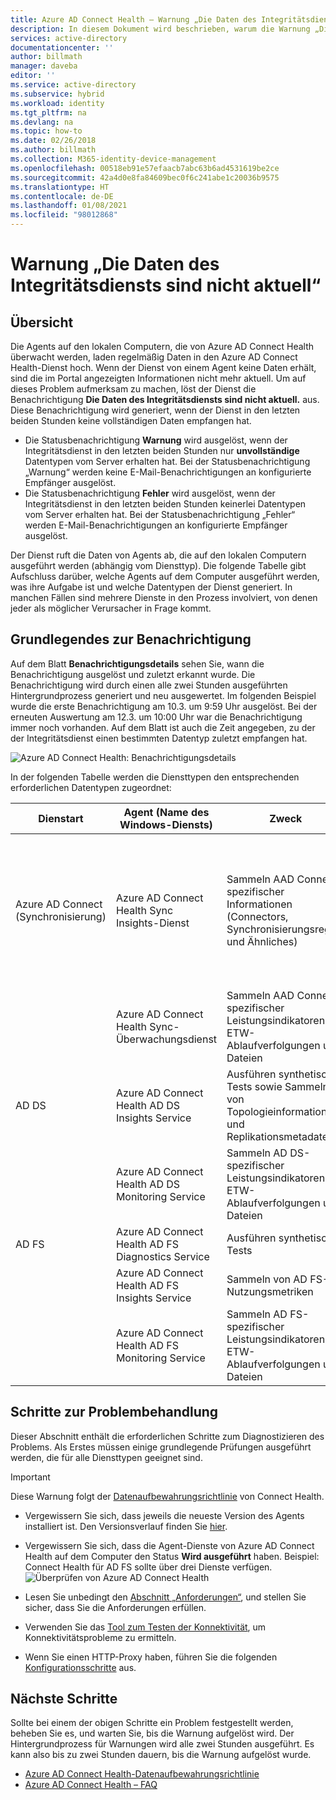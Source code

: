 ```yaml
---
title: Azure AD Connect Health – Warnung „Die Daten des Integritätsdiensts sind nicht aktuell“ | Microsoft Docs
description: In diesem Dokument wird beschrieben, warum die Warnung „Die Daten des Integritätsdiensts sind nicht aktuell“ angezeigt wird und welche Schritte zur Problembehandlung Sie ausführen können.
services: active-directory
documentationcenter: ''
author: billmath
manager: daveba
editor: ''
ms.service: active-directory
ms.subservice: hybrid
ms.workload: identity
ms.tgt_pltfrm: na
ms.devlang: na
ms.topic: how-to
ms.date: 02/26/2018
ms.author: billmath
ms.collection: M365-identity-device-management
ms.openlocfilehash: 00518eb91e57efaacb7abc63b6ad4531619be2ce
ms.sourcegitcommit: 42a4d0e8fa84609bec0f6c241abe1c20036b9575
ms.translationtype: HT
ms.contentlocale: de-DE
ms.lasthandoff: 01/08/2021
ms.locfileid: "98012868"
---
```

# <a name="health-service-data-is-not-up-to-date-alert"></a>Warnung „Die Daten des Integritätsdiensts sind nicht aktuell“

## <a name="overview"></a>Übersicht

Die Agents auf den lokalen Computern, die von Azure AD Connect Health überwacht werden, laden regelmäßig Daten in den Azure AD Connect Health-Dienst hoch. Wenn der Dienst von einem Agent keine Daten erhält, sind die im Portal angezeigten Informationen nicht mehr aktuell. Um auf dieses Problem aufmerksam zu machen, löst der Dienst die Benachrichtigung **Die Daten des Integritätsdiensts sind nicht aktuell.** aus. Diese Benachrichtigung wird generiert, wenn der Dienst in den letzten beiden Stunden keine vollständigen Daten empfangen hat.  

- Die Statusbenachrichtigung **Warnung** wird ausgelöst, wenn der Integritätsdienst in den letzten beiden Stunden nur **unvollständige** Datentypen vom Server erhalten hat. Bei der Statusbenachrichtigung „Warnung“ werden keine E-Mail-Benachrichtigungen an konfigurierte Empfänger ausgelöst. 
- Die Statusbenachrichtigung **Fehler** wird ausgelöst, wenn der Integritätsdienst in den letzten beiden Stunden keinerlei Datentypen vom Server erhalten hat. Bei der Statusbenachrichtigung „Fehler“ werden E-Mail-Benachrichtigungen an konfigurierte Empfänger ausgelöst.

Der Dienst ruft die Daten von Agents ab, die auf den lokalen Computern ausgeführt werden (abhängig vom Diensttyp). Die folgende Tabelle gibt Aufschluss darüber, welche Agents auf dem Computer ausgeführt werden, was ihre Aufgabe ist und welche Datentypen der Dienst generiert. In manchen Fällen sind mehrere Dienste in den Prozess involviert, von denen jeder als möglicher Verursacher in Frage kommt. 

## <a name="understanding-the-alert"></a>Grundlegendes zur Benachrichtigung

Auf dem Blatt **Benachrichtigungsdetails** sehen Sie, wann die Benachrichtigung ausgelöst und zuletzt erkannt wurde. Die Benachrichtigung wird durch einen alle zwei Stunden ausgeführten Hintergrundprozess generiert und neu ausgewertet. Im folgenden Beispiel wurde die erste Benachrichtigung am 10.3. um 9:59 Uhr ausgelöst. Bei der erneuten Auswertung am 12.3. um 10:00 Uhr war die Benachrichtigung immer noch vorhanden. Auf dem Blatt ist auch die Zeit angegeben, zu der der Integritätsdienst einen bestimmten Datentyp zuletzt empfangen hat. 
 
 ![Azure AD Connect Health: Benachrichtigungsdetails](./media/how-to-connect-health-data-freshness/data-freshness-details.png)
 
In der folgenden Tabelle werden die Diensttypen den entsprechenden erforderlichen Datentypen zugeordnet:

| Dienstart | Agent (Name des Windows-Diensts) | Zweck | Generierter Datentyp  |
| --- | --- | --- | --- |  
| Azure AD Connect (Synchronisierung) | Azure AD Connect Health Sync Insights-Dienst | Sammeln AAD Connect-spezifischer Informationen (Connectors, Synchronisierungsregeln und Ähnliches) | - AadSyncService-SynchronizationRules <br />  - AadSyncService-Connectors <br /> - AadSyncService-GlobalConfigurations  <br />  - AadSyncService-RunProfileResults <br /> - AadSyncService-ServiceConfigurations <br /> - AadSyncService-ServiceStatus   |
|  | Azure AD Connect Health Sync-Überwachungsdienst | Sammeln AAD Connect-spezifischer Leistungsindikatoren, ETW-Ablaufverfolgungen und Dateien | Leistungsindikator |
| AD DS | Azure AD Connect Health AD DS Insights Service | Ausführen synthetischer Tests sowie Sammeln von Topologieinformationen und Replikationsmetadaten |  - Adds-TopologyInfo-Json <br /> - Common-TestData-Json (erstellt die Testergebnisse)   | 
|  | Azure AD Connect Health AD DS Monitoring Service | Sammeln AD DS-spezifischer Leistungsindikatoren, ETW-Ablaufverfolgungen und Dateien | - Leistungsindikator  <br /> - Common-TestData-Json (lädt die Testergebnisse hoch)  |
| AD FS | Azure AD Connect Health AD FS Diagnostics Service | Ausführen synthetischer Tests | TestResult (erstellt die Testergebnisse) | 
| | Azure AD Connect Health AD FS Insights Service  | Sammeln von AD FS-Nutzungsmetriken | Adfs-UsageMetrics |
| | Azure AD Connect Health AD FS Monitoring Service | Sammeln AD FS-spezifischer Leistungsindikatoren, ETW-Ablaufverfolgungen und Dateien | TestResult (lädt die Testergebnisse hoch) |

## <a name="troubleshooting-steps"></a>Schritte zur Problembehandlung 

Dieser Abschnitt enthält die erforderlichen Schritte zum Diagnostizieren des Problems. Als Erstes müssen einige grundlegende Prüfungen ausgeführt werden, die für alle Diensttypen geeignet sind. 

> [!IMPORTANT] 
> Diese Warnung folgt der [Datenaufbewahrungsrichtlinie](reference-connect-health-user-privacy.md#data-retention-policy) von Connect Health.

* Vergewissern Sie sich, dass jeweils die neueste Version des Agents installiert ist. Den Versionsverlauf finden Sie [hier](reference-connect-health-version-history.md). 
* Vergewissern Sie sich, dass die Agent-Dienste von Azure AD Connect Health auf dem Computer den Status **Wird ausgeführt** haben. Beispiel: Connect Health für AD FS sollte über drei Dienste verfügen.
  ![Überprüfen von Azure AD Connect Health](./media/how-to-connect-health-agent-install/install5.png)

* Lesen Sie unbedingt den [Abschnitt „Anforderungen“](how-to-connect-health-agent-install.md#requirements), und stellen Sie sicher, dass Sie die Anforderungen erfüllen.
* Verwenden Sie das [Tool zum Testen der Konnektivität](how-to-connect-health-agent-install.md#test-connectivity-to-azure-ad-connect-health-service), um Konnektivitätsprobleme zu ermitteln.
* Wenn Sie einen HTTP-Proxy haben, führen Sie die folgenden [Konfigurationsschritte](how-to-connect-health-agent-install.md#configure-azure-ad-connect-health-agents-to-use-http-proxy) aus. 


## <a name="next-steps"></a>Nächste Schritte
Sollte bei einem der obigen Schritte ein Problem festgestellt werden, beheben Sie es, und warten Sie, bis die Warnung aufgelöst wird. Der Hintergrundprozess für Warnungen wird alle zwei Stunden ausgeführt. Es kann also bis zu zwei Stunden dauern, bis die Warnung aufgelöst wurde. 

* [Azure AD Connect Health-Datenaufbewahrungsrichtlinie](reference-connect-health-user-privacy.md#data-retention-policy)
* [Azure AD Connect Health – FAQ](reference-connect-health-faq.md)
